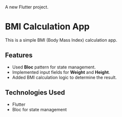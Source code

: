 A new Flutter project.

# BMI Calculation App

This is a simple BMI (Body Mass Index) calculation app.

## Features
- Used **Bloc** pattern for state management.
- Implemented input fields for **Weight** and **Height**.
- Added BMI calculation logic to determine the result.

## Technologies Used
- Flutter
- Bloc for state management

